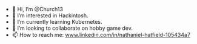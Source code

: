 - 👋 Hi, I’m @Church13
- 👀 I’m interested in Hackintosh.
- 🌱 I’m currently learning Kubernetes.
- 💞️ I’m looking to collaborate on hobby game dev.
- 📫 How to reach me: www.linkedin.com/in/nathaniel-hatfield-105434a7

<!---
Church13/Church13 is a ✨ special ✨ repository because its `README.md` (this file) appears on your GitHub profile.
You can click the Preview link to take a look at your changes.
--->
